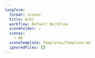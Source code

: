 ```yaml
---
longform:
  format: scenes
  title: Wiki
  workflow: Default Workflow
  sceneFolder: /
  scenes:
    - WA
  sceneTemplate: Templates/Template.md
  ignoredFiles: []
---
```

